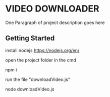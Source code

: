 # VIDEO DOWNLOADER

One Paragraph of project description goes here

## Getting Started

install nodejs
https://nodejs.org/en/

open the project folder in the cmd

npm i 

run the file "downloadVideo.js"

node downloadVideo.js


